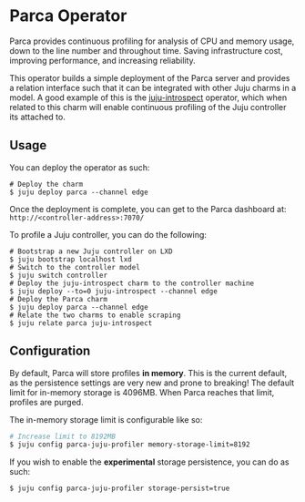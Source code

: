# Parca Operator

Parca provides continuous profiling for analysis of CPU and memory usage, down to the line number
and throughout time. Saving infrastructure cost, improving performance, and increasing reliability.

This operator builds a simple deployment of the Parca server and provides a relation interface such
that it can be integrated with other Juju charms in a model. A good example of this is the
[juju-introspect](https://charmhub.io/juju-introspect) operator, which when related to this charm
will enable continuous profiling of the Juju controller its attached to.

## Usage

You can deploy the operator as such:

```shell
# Deploy the charm
$ juju deploy parca --channel edge
```

Once the deployment is complete, you can get to the Parca dashboard at:
`http://<controller-address>:7070/`

To profile a Juju controller, you can do the following:

```shell
# Bootstrap a new Juju controller on LXD
$ juju bootstrap localhost lxd
# Switch to the controller model
$ juju switch controller
# Deploy the juju-introspect charm to the controller machine
$ juju deploy --to=0 juju-introspect --channel edge
# Deploy the Parca charm
$ juju deploy parca --channel edge
# Relate the two charms to enable scraping
$ juju relate parca juju-introspect
```

## Configuration

By default, Parca will store profiles **in memory**. This is the current default, as the
persistence settings are very new and prone to breaking! The default limit for in-memory storage is
4096MB. When Parca reaches that limit, profiles are purged.

The in-memory storage limit is configurable like so:

```bash
# Increase limit to 8192MB
$ juju config parca-juju-profiler memory-storage-limit=8192
```

If you wish to enable the **experimental** storage persistence, you can do as such:

```bash
$ juju config parca-juju-profiler storage-persist=true
```
